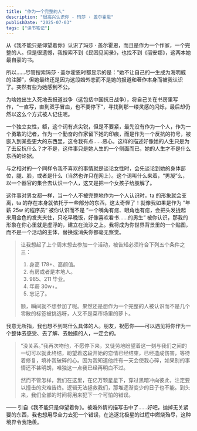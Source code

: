 ```yaml
---
title: "作为一个完整的人"
description: "很高兴认识你 - 玛莎 · 盖尔霍恩"
publishDate: "2025-07-03"
tags: ["读书笔记"]
---
```


从《我不能只是仰望着你》认识了玛莎 · 盖尔霍恩，而且是作为一个作家，一个完整的人。但是很遗憾，我搜索不到《民困见闻录》，也找不到《丽安娜》，这两本她最自豪的书。

所以……尽管搜索玛莎 · 盖尔霍恩时都显示的是：“她不让自己的一生成为海明威的注脚”，但她最终还是因为这段婚外恋而不是她的报道和著作本身而被我认识了。突然有些为她感到不公。

为啥她出生入死地去报道战争（这包括中国抗日战争），将自己关在书房里写作，“一直写，直到双手冒血，也不要停下”，寻找到那一缕灵感的闪烁，最后却仍然以这么个方式被人记住呢。

一个独立女性，额，这个词有点尖锐，但是不要紧，最先没有作为一个人，作为一个勇敢的记者，作为一个勤奋的作家留下她的印痕，而是作为一个反抗的符号，被嵌入到某些更大的东西里，这令我有点……恶心。这样的描述好像她的人生只是为了去反抗什么？才不是，这件事只是她人生的一个侧面而已，她的人生才不是什么东西的论据。

与之相对的一个同样令我不喜欢的事情就是谈论女性时，会先谈论到她的身体部位，腿、脸，或者是什么（当然也许只在网上）。这个词叫什么来着，“男凝”么，以一个器官的集合去认识一个人，这又是把一个女孩子给肢解了。

这件事对男女都一样，当一个人不被完整地作为一个人认识时，ta 的形象就会支离，ta 的存在本身就依托于一些部分的东西，这太奇怪了！就像我如果是作为 ”年薪 25w 的程序员“ 被你认识而不是 ”一个嘴角有痣、眼角也有痣，会把头发拢起来用金色的发夹夹住，只吃早晚饭，好像喜欢看书……的男生“ 被你认识，那我的形象在你心里就是虚浮的，建立在流沙之上。我将成为你世界背景里的一个贴图，而不是一个活动的主体，替换或消失你都毫无察觉。

> 让我想起了上个周末想去参加一个活动，被告知必须符合下列五个条件之三：
>
> 1. 身高 178+、高颜值。
> 2. 有房或者是本地人。
> 3. 985、211 毕业。
> 4. 年薪 30w+。
> 5. 忘记了。
>
> 额，瞬间就不想参加了呢。果然还是想作为一个完整的人被认识而不是几个零散的标签被挑选呀，人又不是菜市场里的萝卜。

我意无所指，我也想不到骂什么具体的人。朋友，祝愿你——可以遇见将你作为一个整体去感受、去了解、去触摸的人，一定会的。

> “没关系。”我再次吻他，不愿停下来，又徒劳地盼望着这一刻与我们之间的一切可以就此终结，盼望着这段开始的恋情已经结束，已经造成伤害，等待着修复，填补我破碎的心。因为我知道他终有一天会使我心碎，如果别的事情还不甚明朗，唯独这一点我已经再明白不过。
>
> 然而不管怎样，我们在这里，在亿万颗星星下，穿过黑暗冲向彼此，注定要以撞击的灾难告终。逻辑无法拯救我们，那堆逐渐变少的日子也不能。到头来，我们全部的时间将用来犯下一个可怕的错误。

—— 引自《我不能只是仰望着你》。被婚外情的描写击中了……好吧，抛掉无关紧要的东西，我也想用尽全力去犯一个错误，在追逐北极星的过程中燃烧殆尽，这种境界令我艳羡。
